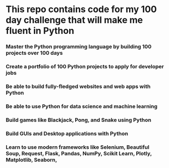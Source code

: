 # This repo contains code for my 100 day challenge that will make me fluent in Python
### Master the Python programming language by building 100 projects over 100 days
### Create a portfolio of 100 Python projects to apply for developer jobs
### Be able to build fully-fledged websites and web apps with Python
### Be able to use Python for data science and machine learning
### Build games like Blackjack, Pong, and Snake using Python
### Build GUIs and Desktop applications with Python
### Learn to use modern frameworks like Selenium, Beautiful Soup, Request, Flask, Pandas, NumPy, Scikit Learn, Plotly, Matplotlib, Seaborn,
